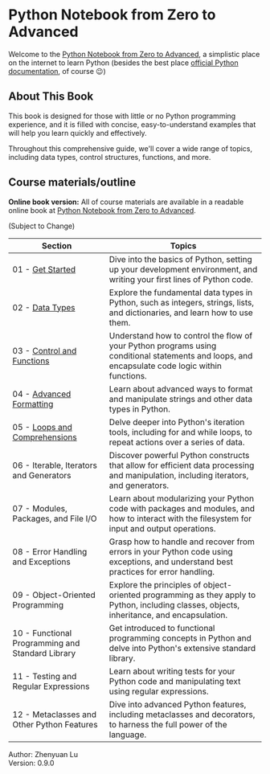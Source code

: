 # Python Notebook from Zero to Advanced

Welcome to the [Python Notebook from Zero to Advanced](https://zhenyuanlu.com/python-notebook/), a simplistic place on the internet to learn Python (besides the best place [official Python documentation](https://docs.python.org/3/tutorial/), of course :wink:)

<!-- <div align="center">
    <a href="">
        <img src="" width=750 alt="Python Notebook from Zero to Advanced">
    </a>
</div> -->

## About This Book

This book is designed for those with little or no Python programming experience, and it is filled with concise, easy-to-understand examples that will help you learn quickly and effectively.

Throughout this comprehensive guide, we'll cover a wide range of topics, including data types, control structures, functions, and more. 


## Course materials/outline

**Online book version:** All of course materials are available in a readable online book at [Python Notebook from Zero to Advanced](https://zhenyuanlu.com/python-notebook/).

(Subject to Change)

| Section | Topics | 
| ----- | ----- | 
| 01 - [Get Started](https://zhenyuanlu.com/python-notebook/01_get_started/) | Dive into the basics of Python, setting up your development environment, and writing your first lines of Python code.| 
| 02 - [Data Types](https://zhenyuanlu.com/python-notebook/02_data_types/) | Explore the fundamental data types in Python, such as integers, strings, lists, and dictionaries, and learn how to use them. | 
| 03 - [Control and Functions](https://zhenyuanlu.com/python-notebook/03_control_functions/) | Understand how to control the flow of your Python programs using conditional statements and loops, and encapsulate code logic within functions. | 
| 04 - [Advanced Formatting](https://zhenyuanlu.com/python-notebook/04_advanced_formatting/) | Learn about advanced ways to format and manipulate strings and other data types in Python. |
| 05 - [Loops and Comprehensions](https://zhenyuanlu.com/python-notebook/05_loops_comprehensions/) | Delve deeper into Python's iteration tools, including for and while loops, to repeat actions over a series of data. | 
| 06 - Iterable, Iterators and Generators | Discover powerful Python constructs that allow for efficient data processing and manipulation, including iterators, and generators. | 
| 07 - Modules, Packages, and File I/O | Learn about modularizing your Python code with packages and modules, and how to interact with the filesystem for input and output operations. | 
| 08 - Error Handling and Exceptions | Grasp how to handle and recover from errors in your Python code using exceptions, and understand best practices for error handling. | 
| 09 - Object-Oriented Programming | Explore the principles of object-oriented programming as they apply to Python, including classes, objects, inheritance, and encapsulation. | 
| 10 - Functional Programming and Standard Library | Get introduced to functional programming concepts in Python and delve into Python's extensive standard library. | 
| 11 - Testing and Regular Expressions | Learn about writing tests for your Python code and manipulating text using regular expressions. | 
| 12 - Metaclasses and Other Python Features | Dive into advanced Python features, including metaclasses and decorators, to harness the full power of the language. | 



Author: Zhenyuan Lu\
Version: 0.9.0

